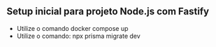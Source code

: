 ## Setup inicial para projeto Node.js com Fastify
- Utilize o comando docker compose up
- Utilize o comando: npx prisma migrate dev